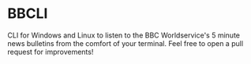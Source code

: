 # BBCLI

CLI for Windows and Linux to listen to the BBC Worldservice's 5 minute news bulletins from the comfort of your terminal. Feel free to open a pull request for improvements!
